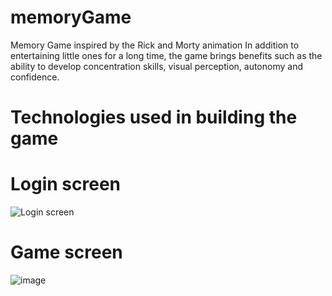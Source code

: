 # memoryGame
Memory Game inspired by the Rick and Morty animation In addition to entertaining little ones for a long time, the game brings benefits such as the ability to develop concentration skills, visual perception, autonomy and confidence.

# Technologies used in building the game

# Login screen
![Login screen](https://github.com/abraaocrvlh42/memoryGame/assets/107937340/8e538e92-c0b1-49eb-a29c-cf4b5bf80a63)

# Game screen
![image](https://github.com/abraaocrvlh42/memoryGame/assets/107937340/3f9cad02-cd77-4d34-bff0-11f49604ff9c)
